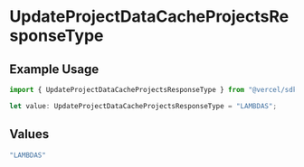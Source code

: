# UpdateProjectDataCacheProjectsResponseType

## Example Usage

```typescript
import { UpdateProjectDataCacheProjectsResponseType } from "@vercel/sdk/models/updateprojectdatacacheop.js";

let value: UpdateProjectDataCacheProjectsResponseType = "LAMBDAS";
```

## Values

```typescript
"LAMBDAS"
```